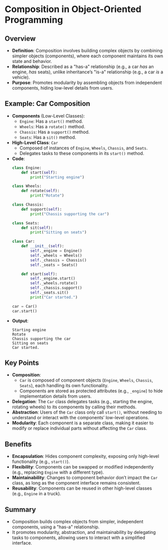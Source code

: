 # Composition in Object-Oriented Programming

## Overview
- **Definition**: Composition involves building complex objects by combining simpler objects (components), where each component maintains its own state and behavior.
- **Relationship**: Described as a "has-a" relationship (e.g., a car *has* an engine, *has* seats), unlike inheritance’s "is-a" relationship (e.g., a car *is* a vehicle).
- **Purpose**: Promotes modularity by assembling objects from independent components, hiding low-level details from users.

## Example: Car Composition
- **Components** (Low-Level Classes):
  - `Engine`: Has a `start()` method.
  - `Wheels`: Has a `rotate()` method.
  - `Chassis`: Has a `support()` method.
  - `Seats`: Has a `sit()` method.
- **High-Level Class**: `Car`
  - Composed of instances of `Engine`, `Wheels`, `Chassis`, and `Seats`.
  - Delegates tasks to these components in its `start()` method.
- **Code**:
  ```python
  class Engine:
      def start(self):
          print("Starting engine")

  class Wheels:
      def rotate(self):
          print("Rotate")

  class Chassis:
      def support(self):
          print("Chassis supporting the car")

  class Seats:
      def sit(self):
          print("Sitting on seats")

  class Car:
      def __init__(self):
          self._engine = Engine()
          self._wheels = Wheels()
          self._chassis = Chassis()
          self._seats = Seats()

      def start(self):
          self._engine.start()
          self._wheels.rotate()
          self._chassis.support()
          self._seats.sit()
          print("Car started.")

  car = Car()
  car.start()
  ```
- **Output**:
  ```
  Starting engine
  Rotate
  Chassis supporting the car
  Sitting on seats
  Car started.
  ```

## Key Points
- **Composition**:
  - `Car` is composed of component objects (`Engine`, `Wheels`, `Chassis`, `Seats`), each handling its own functionality.
  - Components are stored as protected attributes (e.g., `_engine`) to hide implementation details from users.
- **Delegation**: The `Car` class delegates tasks (e.g., starting the engine, rotating wheels) to its components by calling their methods.
- **Abstraction**: Users of the `Car` class only call `start()`, without needing to understand or interact with the components’ low-level operations.
- **Modularity**: Each component is a separate class, making it easier to modify or replace individual parts without affecting the `Car` class.

## Benefits
- **Encapsulation**: Hides component complexity, exposing only high-level functionality (e.g., `start()`).
- **Flexibility**: Components can be swapped or modified independently (e.g., replacing `Engine` with a different type).
- **Maintainability**: Changes to component behavior don’t impact the `Car` class, as long as the component interface remains consistent.
- **Reusability**: Components can be reused in other high-level classes (e.g., `Engine` in a truck).

## Summary
- Composition builds complex objects from simpler, independent components, using a "has-a" relationship.
- It promotes modularity, abstraction, and maintainability by delegating tasks to components, allowing users to interact with a simplified interface.